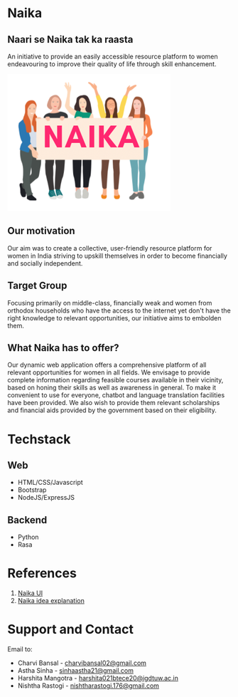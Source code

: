 # Naika 
## Naari se Naika tak ka raasta 
An initiative to provide an easily accessible resource platform to women endeavouring to improve their quality of life through skill enhancement.

![](/naika_logo.PNG)

## Our motivation
Our aim was to create a collective, user-friendly resource platform for women in India striving to upskill themselves in order to become financially and socially independent. 

## Target Group
Focusing primarily on middle-class, financially weak and women from orthodox households who have the access to the internet yet don't have the right knowledge to relevant opportunities, our initiative aims to embolden them.      

## What Naika has to offer?
Our dynamic web application offers a comprehensive platform of all relevant opportunities for women in all fields. We envisage to provide complete information regarding feasible courses available in their vicinity, based on honing their skills as well as awareness in general. To make it convenient to use for everyone, chatbot and language translation facilities have been provided.
We also wish to provide them relevant scholarships and financial aids provided by the government based on their eligibility. 

# Techstack
## Web
- HTML/CSS/Javascript
- Bootstrap
- NodeJS/ExpressJS

## Backend
- Python
- Rasa

# References
1. <a href="https://www.figma.com/file/Jris6PPIAuX7GkPdPiH3rX/Naika-UI" target="_blank">Naika UI</a>
2. <a href="https://www.canva.com/design/DAEw8jywnys/XoEdsxSgvHsJSGpMZQpp4Q/view?utm_content=DAEw8jywnys&utm_campaign=designshare&utm_medium=link&utm_source=sharebutton"> Naika idea explanation </a>

# Support and Contact
Email to:
- Charvi Bansal - charvibansal02@gmail.com
- Astha Sinha - sinhaastha21@gmail.com
- Harshita Mangotra - harshita021btece20@igdtuw.ac.in
- Nishtha Rastogi - nishtharastogi.176@gmail.com

